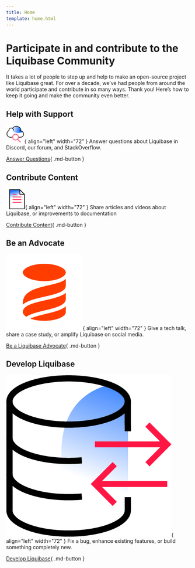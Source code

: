 ```yaml
---
title: Home
template: home.html
---
```


# Participate in and contribute to the Liquibase Community

It takes a lot of people to step up and help to make an open-source project like Liquibase great. 
For over a decade, we’ve had people from around the world participate and contribute in so many ways. Thank you! Here’s how to keep it going and make the community even better.

## Help with Support
![Image title](images/support-logo.png){ align="left" width="72" }
Answer questions about Liquibase in Discord, our forum, and StackOverflow.

[Answer Questions](answers/index.md){ .md-button }

## Contribute Content
![Image title](images/content-logo.png){ align="left" width="72" }
Share articles and videos about Liquibase, or improvements to documentation

[Contribute Content](content/index.md){ .md-button }

## Be an Advocate
![Image title](images/advocate-logo.png){ align="left" width="72" }
Give a tech talk, share a case study, or amplify Liquibase on social media.

[Be a Liquibase Advocate](advocate/index.md){ .md-button }

## Develop Liquibase
![Image title](images/develop-logo.png){ align="left" width="72" }
Fix a bug, enhance existing features, or build something completely new.

[Develop Liquibase](code/index.md){ .md-button }


